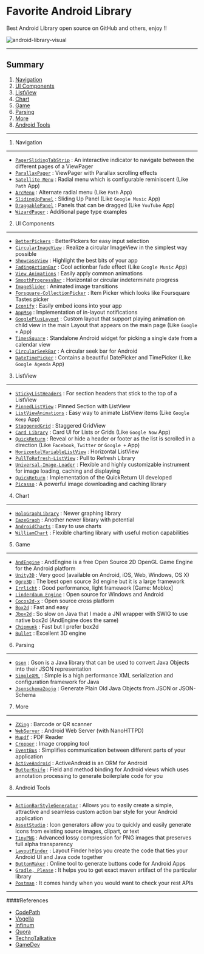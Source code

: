 # Favorite Android Library
Best Android Library open source on GitHub and others, enjoy !!

![android-library-visual](https://cloud.githubusercontent.com/assets/4562398/6830152/4acbcd54-d318-11e4-8328-2fc49964694f.jpg)

***

Summary
-----

1. [Navigation](#navigation) 
2. [UI Components](#uicomponents) 
3. [ListView](#listview) 
4. [Chart](#chart) 
5. [Game](#game) 
6. [Parsing](#parsing) 
7. [More](#more) 
8. [Android Tools](#androidtools) 

***

1. <a name="navigation">Navigation
-----

* [`PagerSlidingTabStrip`](https://github.com/astuetz/PagerSlidingTabStrip) : An interactive indicator to navigate between the different pages of a ViewPager
* [`ParallaxPager`](https://github.com/prolificinteractive/ParallaxPager) : ViewPager with Parallax scrolling effects
* [`Satellite Menu`](https://github.com/siyamed/android-satellite-menu/) : Radial menu which is configurable reminiscent (Like `Path` App)
* [`ArcMenu`](https://github.com/daCapricorn/ArcMenu) : Alternate radial menu (Like `Path` App)
* [`SlidingUpPanel`](https://github.com/umano/AndroidSlidingUpPanel) : Sliding Up Panel (Like `Google Music` App)
* [`DraggablePanel`](https://github.com/pedrovgs/DraggablePanel) : Panels that can be dragged (Like `YouTube` App)
* [`WizardPager`](https://github.com/romannurik/Android-WizardPager) : Additional page type examples

2. <a name="uicomponents">UI Components
-----

* [`BetterPickers`](https://github.com/derekbrameyer/android-betterpickers) : BetterPickers for easy input selection
* [`CircularImageView`](https://github.com/lopspower/CircularImageView) : Realize a circular ImageView in the simplest way possible
* [`ShowcaseView`](https://github.com/amlcurran/ShowcaseView) : Highlight the best bits of your app
* [`FadingActionBar`](https://github.com/ManuelPeinado/FadingActionBar) : Cool actionbar fade effect (Like `Google Music` App)
* [`View Animations`](https://github.com/daimajia/AndroidViewAnimations) : Easily apply common animations
* [`SmoothProgressBar`](https://github.com/castorflex/SmoothProgressBar) : Horizontal or circular indeterminate progress
* [`ImageSlider`](https://github.com/daimajia/AndroidImageSlider) : Animated image transitions
* [`Forsquare-CollectionPicker`](https://github.com/anton46/Foursquare-CollectionPicker) : Item Picker which looks like Foursquare Tastes picker
* [`Iconify`](https://github.com/JoanZapata/android-iconify) : Easily embed icons into your app
* [`AppMsg`](https://github.com/johnkil/Android-AppMsg) : Implementation of in-layout notifications
* [`GooglePlusLayout`](https://github.com/Nammari/GooglePlusLayout) : Custom layout that support playing animation on child view in the main Layout that appears on the main page (Like `Google +` App)
* [`TimesSquare`](https://github.com/square/android-times-square) : Standalone Android widget for picking a single date from a calendar view
* [`CircularSeekBar`](https://github.com/RaghavSood/AndroidCircularSeekBar) : A circular seek bar for Android
* [`DateTimePicker`](https://github.com/flavienlaurent/datetimepicker) : Contains a beautiful DatePicker and TimePicker (Like `Google Agenda` App)

3. <a name="listview">ListView
-----

* [`StickyListHeaders`](https://github.com/emilsjolander/StickyListHeaders) : For section headers that stick to the top of a ListView
* [`PinnedListView`](https://github.com/beworker/pinned-section-listview) : Pinned Section with ListView
* [`ListViewAnimations`](https://github.com/nhaarman/ListViewAnimations) : Easy way to animate ListView items (Like `Google Keep` App)
* [`StaggeredGrid`](https://github.com/etsy/AndroidStaggeredGrid) : Staggered GridView
* [`Card Library`](https://github.com/gabrielemariotti/cardslib) : Card UI for Lists or Grids (Like `Google Now` App)
* [`QuickReturn`](https://github.com/lawloretienne/QuickReturn) : Reveal or hide a header or footer as the list is scrolled in a direction (Like `Facebook`, `Twitter` or `Google +` App)
* [`HorizontalVariableListView`](https://github.com/sephiroth74/HorizontalVariableListView) : Horizontal ListView
* [`PullToRefresh-ListView`](https://github.com/erikwt/PullToRefresh-ListView) : Pull to Refresh Library
* [`Universal-Image-Loader`](https://github.com/nostra13/Android-Universal-Image-Loader) : Flexible and highly customizable instrument for image loading, caching and displaying
* [`QuickReturn`](https://github.com/LarsWerkman/QuickReturnListView) : Implementation of the QuickReturn UI developed
* [`Picasso`](https://github.com/square/picasso) : A powerful image downloading and caching library

4. <a name="chart">Chart
-----

* [`HoloGraphLibrary`](https://github.com/Androguide/HoloGraphLibrary) : Newer graphing library
* [`EazeGraph`](https://github.com/blackfizz/EazeGraph) : Another newer library with potential
* [`AndroidCharts`](https://github.com/HackPlan/AndroidCharts) : Easy to use charts
* [`WilliamChart`](https://github.com/diogobernardino/WilliamChart) : Flexible charting library with useful motion capabilities

5. <a name="game">Game
-----

* [`AndEngine`](https://github.com/nicolasgramlich/AndEngine) : AndEngine is a free Open Source 2D OpenGL Game Engine for the Android platform
* [`Unity3D`](http://unity3d.com/) : Very good (available on Android, iOS, Web, Windows, OS X)
* [`Ogre3D`](http://www.ogre3d.org/) : The best open source 3d engine but it is a large framework
* [`Irrlicht`](http://irrlicht.sourceforge.net/) : Good performance, light framework [Game: Moblox]
* [`Linderdaum Engine`](http://www.linderdaum.com/) : Open source for Windows and Android
* [`Cocos2d-x`](http://cocos2d-x.org/) : Open source cross platform
* [`Box2d`](http://box2d.org/) : Fast and easy
* [`Jbox2d`](http://www.jbox2d.org/) : So slow on Java that I made a JNI wrapper with SWIG to use native box2d (AndEngine does the same)
* [`Chipmunk`](http://code.google.com/p/chipmunk-physics/) : Fast but I prefer box2d
* [`Bullet`](http://bulletphysics.org/) : Excellent 3D engine

6. <a name="parsing">Parsing
-----

* [`Gson`](https://code.google.com/p/google-gson/) : Gson is a Java library that can be used to convert Java Objects into their JSON representation
* [`SimpleXML`](http://simple.sourceforge.net/download/stream/doc/examples/examples.php) : Simple is a high performance XML serialization and configuration framework for Java
* [`Jsonschema2pojo`](http://www.jsonschema2pojo.org/) : Generate Plain Old Java Objects from JSON or JSON-Schema

7. <a name="more">More
-----

* [`ZXing`](https://github.com/zxing/zxing) : Barcode or QR scanner
* [`WebServer`](https://github.com/lopspower/WebServer) : Android Web Server (with NanoHTTPD)
* [`Mupdf`](https://github.com/muennich/mupdf) : PDF Reader
* [`Cropper`](https://github.com/edmodo/cropper) : Image cropping tool
* [`EventBus`](http://greenrobot.github.io/EventBus/) : Simplifies communication between different parts of your application
* [`ActiveAndroid`](http://www.activeandroid.com/) : ActiveAndroid is an ORM for Android
* [`ButterKnife`](https://github.com/JakeWharton/butterknife) : Field and method binding for Android views which uses annotation processing to generate boilerplate code for you

8. <a name="androidtools">Android Tools
-----

* [`ActionBarStyleGenerator`](https://github.com/jgilfelt/android-actionbarstylegenerator) : Allows you to easily create a simple, attractive and seamless custom action bar style for your Android application
* [`AssetStudio`](http://romannurik.github.io/AndroidAssetStudio/) : Icon generators allow you to quickly and easily generate icons from existing source images, clipart, or text
* [`TinyPNG`](https://tinypng.com/) : Advanced lossy compression for PNG images that preserves full alpha transparency
* [`LayoutFinder`](https://www.buzzingandroid.com/tools/android-layout-finder/) : Layout Finder helps you create the code that ties your Android UI and Java code together
* [`ButtonMaker`](http://angrytools.com/android/button/) : Online tool to generate buttons code for Android Apps
* [`Gradle, Please`](http://gradleplease.appspot.com/) : It helps you to get exact maven artifact of the particular library
* [`Postman`](http://www.getpostman.com/) : It comes handy when you would want to check your rest APIs

***

####References

* [CodePath](http://codepath.com/)
* [Vogella](http://www.vogella.com/tutorials/AndroidUsefulLibraries/article.html)
* [Infinum](https://www.infinum.co/the-capsized-eight/articles/top-5-android-libraries-every-android-developer-should-know-about)
* [Quora](http://www.quora.com/What-are-the-best-open-source-libraries-available-for-Android)
* [TechnoTalkative](http://www.technotalkative.com/lazy-android-part-7-useful-tools/)
* [GameDev](http://gamedev.stackexchange.com/a/1821)
